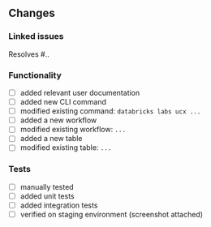 <!-- REMOVE IRRELEVANT COMMENTS BEFORE CREATING A PULL REQUEST -->
## Changes
<!-- Summary of your changes that are easy to understand. Add screenshots when necessary -->

### Linked issues
<!-- DOC: Link issue with a keyword: close, closes, closed, fix, fixes, fixed, resolve, resolves, resolved. See https://docs.github.com/en/issues/tracking-your-work-with-issues/linking-a-pull-request-to-an-issue#linking-a-pull-request-to-an-issue-using-a-keyword -->

Resolves #..

### Functionality 

- [ ] added relevant user documentation
- [ ] added new CLI command
- [ ] modified existing command: `databricks labs ucx ...`
- [ ] added a new workflow
- [ ] modified existing workflow: `...`
- [ ] added a new table
- [ ] modified existing table: `...`

### Tests
<!-- How is this tested? Please see the checklist below and also describe any other relevant tests -->

- [ ] manually tested
- [ ] added unit tests
- [ ] added integration tests
- [ ] verified on staging environment (screenshot attached)
